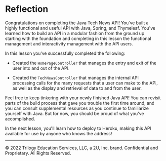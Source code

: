 # Reflection

Congratulations on completing the Java Tech News API! You've built a highly functional and useful API with Java, Spring, and Thymeleaf. You've learned how to build an API in a modular fashion from the ground up starting with the foundation and completing in this lesson the functional management and interactivity management with the API users.

In this lesson you've successfully completed the following:

* Created the `HomePageController` that manages the entry and exit of the user into and out of the API.

* Created the `TechNewsController` that manages the internal API processing calls for the many requests that a user can make to the API, as well as the display and retrieval of data to and from the user.

Feel free to keep tinkering with your newly finished Java API! You can revisit parts of the build process that gave you trouble the first time around, and you can consult supplemental resources as you continue to familiarize yourself with Java. But for now, you should be proud of what you've accomplished.

In the next lesson, you'll learn how to deploy to Heroku, making this API available for use by anyone who knows the address!

---
© 2022 Trilogy Education Services, LLC, a 2U, Inc. brand. Confidential and Proprietary. All Rights Reserved.